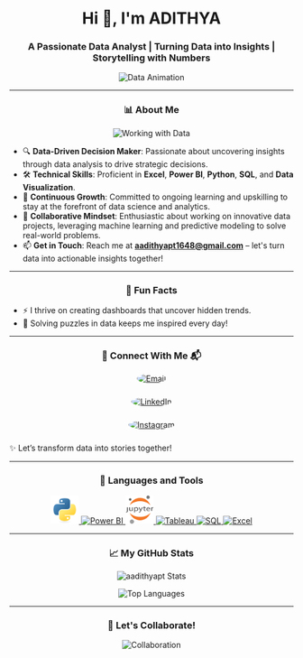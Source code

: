 <h1 align="center">Hi 👋, I'm ADITHYA</h1>
<h3 align="center">A Passionate Data Analyst | Turning Data into Insights | Storytelling with Numbers</h3>

<p align="center">
  <img src="https://media.giphy.com/media/fwbzI2kV3Qrlpkh59e/giphy.gif" alt="Data Animation" width="400" height="200"/>
</p>



---

<h3 align="center">📊 About Me</h3>
<p align="center">
  <img src="https://media.giphy.com/media/1GEATImIxEXVR79Dhk/giphy.gif" alt="Working with Data" width="300" height="150"/>
</p>

- 🔍 **Data-Driven Decision Maker**: Passionate about uncovering insights through data analysis to drive strategic decisions.
- 🛠️ **Technical Skills**: Proficient in **Excel**, **Power BI**, **Python**, **SQL**, and **Data Visualization**.
- 🌱 **Continuous Growth**: Committed to ongoing learning and upskilling to stay at the forefront of data science and analytics.
- 🤝 **Collaborative Mindset**: Enthusiastic about working on innovative data projects, leveraging machine learning and predictive modeling to solve real-world problems.
- 📫 **Get in Touch**: Reach me at **aadithyapt1648@gmail.com** – let's turn data into actionable insights together!

---

<h3 align="center">🌟 Fun Facts</h3>

- ⚡ I thrive on creating dashboards that uncover hidden trends.
- 🧩 Solving puzzles in data keeps me inspired every day!

---

<h3 align="center">🤝 Connect With Me 📬</h3>

<p align="center">
  <a href="mailto:aadithyapt1648@gmail.com" target="_blank">
    <img src="https://img.shields.io/badge/Email-D14836?style=for-the-badge&logo=gmail&logoColor=white&labelColor=red" alt="Email" style="border-radius: 50%; margin-bottom: 10px;" />
  </a>
</p>

<p align="center">
  <a href="https://linkedin.com/in/adithyapt" target="_blank">
    <img src="https://img.shields.io/badge/LinkedIn-0077B5?style=for-the-badge&logo=linkedin&logoColor=white&labelColor=0077B5" alt="LinkedIn" style="border-radius: 50%; margin-bottom: 10px;" />
  </a>
</p>

<p align="center">
  <a href="https://www.instagram.com/adit.hya1625/" target="_blank">
    <img src="https://img.shields.io/badge/Instagram-E4405F?style=for-the-badge&logo=instagram&logoColor=white&labelColor=E4405F" alt="Instagram" style="border-radius: 50%; margin-bottom: 10px;" />
  </a>
</p>

✨ Let’s transform data into stories together!

---

<h3 align="center">🌟 Languages and Tools</h3>
<p align="center">
  <a href="https://www.python.org" target="_blank">
    <img src="https://raw.githubusercontent.com/devicons/devicon/master/icons/python/python-original.svg" alt="Python" width="50" height="50"/>
  </a>
  <a href="https://powerbi.microsoft.com/" target="_blank">
    <img src="https://upload.wikimedia.org/wikipedia/commons/c/cf/New_Power_BI_Logo.svg" alt="Power BI" width="50" height="50"/>
  </a>
 
  <a href="https://jupyter.org/" target="_blank">
    <img src="https://raw.githubusercontent.com/devicons/devicon/master/icons/jupyter/jupyter-original-wordmark.svg" alt="Jupyter" width="50" height="50"/>
  </a>
  <a href="https://www.tableau.com/" target="_blank">
    <img src="https://cdn.worldvectorlogo.com/logos/tableau-software.svg" alt="Tableau" width="50" height="50"/>
  </a>
 
<a href="https://en.wikipedia.org/wiki/SQL" target="_blank">
  <img src="https://upload.wikimedia.org/wikipedia/commons/8/87/Sql_data_base_with_logo.png" alt="SQL" width="50" height="50"/>
</a>
<a href="https://www.microsoft.com/en/microsoft-365/excel" target="_blank">
  <img src="https://cdn-icons-png.flaticon.com/512/732/732220.png" alt="Excel" width="50" height="50"/>
</a>
</p>

---

<h3 align="center">📈 My GitHub Stats</h3>
<p align="center">
  <img src="https://github-readme-stats.vercel.app/api?username=aadithyapt&show_icons=true&theme=radical" alt="aadithyapt Stats" />
</p>
<p align="center">
  <img src="https://github-readme-stats.vercel.app/api/top-langs/?username=aadithyapt&layout=compact&theme=radical" alt="Top Languages" />
</p>

---




<h3 align="center">🚀 Let's Collaborate!</h3>
<p align="center">
  <img src="https://i.giphy.com/media/v1.Y2lkPTc5MGI3NjExYWppcXJ3MDJraWpoaXo0ejdiczZnNnR1N2l5OXJscTZ6cnMyanJqNyZlcD12MV9pbnRlcm5hbF9naWZfYnlfaWQmY3Q9Zw/mIcH8OyRwpapbmYBgO/giphy.gif" alt="Collaboration" width="300" height="200"/>
</p>
